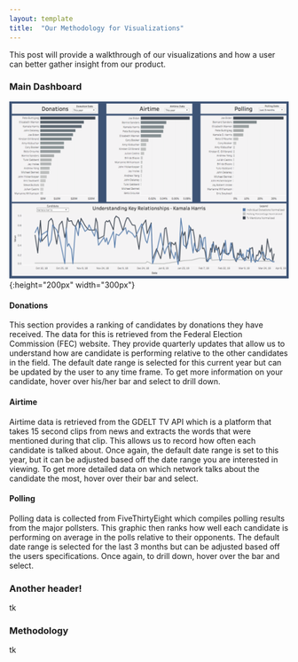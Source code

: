 ```yaml
---
layout: template
title:  "Our Methodology for Visualizations"
---
```


This post will provide a walkthrough of our visualizations and how a user can better gather insight from our product.

### Main Dashboard
![Main Dashboard](Main_Dashboard.jpg){:height="200px" width="300px"} <br/>

#### Donations
This section provides a ranking of candidates by donations they have received. The data for this is retrieved from the Federal Election Commission (FEC) website. They provide quarterly updates that allow us to understand how are candidate is performing relative to the other candidates in the field. The default date range is selected for this current year but can be updated by the user to any time frame. To get more information on your candidate, hover over his/her bar and select to drill down.

#### Airtime
Airtime data is retrieved from the GDELT TV API which is a platform that takes 15 second clips from news and extracts the words that were mentioned during that clip. This allows us to record how often each candidate is talked about. Once again, the default date range is set to this year, but it can be adjusted based off the date range you are interested in viewing. To get more detailed data on which network talks about the candidate the most, hover over their bar and select.

#### Polling
Polling data is collected from FiveThirtyEight which compiles polling results from the major pollsters. This graphic then ranks how well each candidate is performing on average in the polls relative to their opponents. The default date range is selected for the last 3 months but can be adjusted based off the users specifications. Once again, to drill down, hover over the bar and select.

### Another header!

tk

### Methodology

tk
